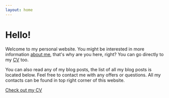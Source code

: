 ```yaml
---
layout: home
---
```


# Hello!

Welcome to my personal website. You might be interested in more information [about me](/about), that's why are you here, right? You can go directly to my [CV](/assets/2016/07/rotter-cv.pdf) too.

You can also read any of my blog posts, the list of all my blog posts is located below. Feel free to contact me with any offers or questions. All my contacts can be found in top right corner of this website.

<a class="btn btn-default" href="/assets/2016/07/rotter-cv.pdf" role="button">Check out my CV</a>